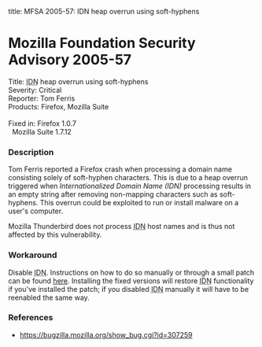 title: MFSA 2005-57: IDN heap overrun using soft-hyphens

<h1>Mozilla Foundation Security Advisory 2005-57</h1>

<p><span class="label">Title:</span>      <abbr title="Internationalized Domain Name">IDN</abbr> heap overrun using soft-hyphens<br/>
<span class="label">Severity:</span>   Critical<br/>
<span class="label">Reporter:</span>   Tom Ferris<br/>
<span class="label">Products:</span>   Firefox, Mozilla Suite<br/>
<br/>
<span class="label">Fixed in:</span>   Firefox 1.0.7<br/>
<span class="label">&#160;</span>      Mozilla Suite 1.7.12</p>

<h3>Description</h3>

<p>Tom Ferris reported a Firefox crash when processing a domain name
consisting solely of soft-hyphen characters. This is due to a heap
overrun triggered when <dfn>Internationalized Domain Name (IDN)</dfn> processing
results in an empty string after removing non-mapping characters
such as soft-hyphens. This overrun could be exploited to run or install
malware on a user's computer.</p>

<p>Mozilla Thunderbird does not process 
<abbr title="Internationalized Domain Name">IDN</abbr> host names and 
is thus not affected by this vulnerability.</p>

<h3>Workaround</h3>

<p>Disable <abbr title="Internationalized Domain Name">IDN</abbr>. 
Instructions on how to do so manually or through a
small patch can be found <a href="http://www.mozilla.org/security/idn.html">
here</a>. Installing the fixed versions will restore 
<abbr title="Internationalized Domain Name">IDN</abbr> functionality
if you've installed the patch; if you disabled 
<abbr title="Internationalized Domain Name">IDN</abbr> manually it
will have to be reenabled the same way.</p>

<h3>References</h3>

<ul>
<li><a href="https://bugzilla.mozilla.org/show_bug.cgi?id=307259">
https://bugzilla.mozilla.org/show_bug.cgi?id=307259</a></li>
</ul>



